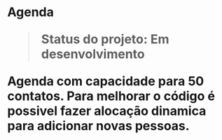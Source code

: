 <h1> Agenda

> Status do projeto: Em desenvolvimento

Agenda com capacidade para 50 contatos.
Para melhorar o código é possivel fazer alocação dinamica para adicionar novas pessoas.
